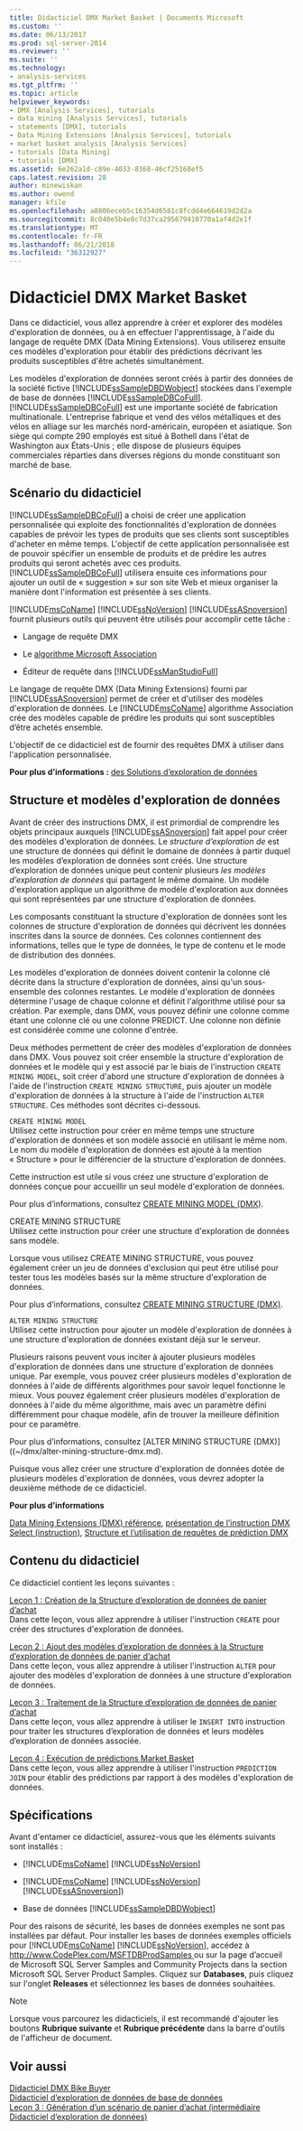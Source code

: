 ```yaml
---
title: Didacticiel DMX Market Basket | Documents Microsoft
ms.custom: ''
ms.date: 06/13/2017
ms.prod: sql-server-2014
ms.reviewer: ''
ms.suite: ''
ms.technology:
- analysis-services
ms.tgt_pltfrm: ''
ms.topic: article
helpviewer_keywords:
- DMX [Analysis Services], tutorials
- data mining [Analysis Services], tutorials
- statements [DMX], tutorials
- Data Mining Extensions [Analysis Services], tutorials
- market basket analysis [Analysis Services]
- tutorials [Data Mining]
- tutorials [DMX]
ms.assetid: 6e262a1d-c89e-4033-8368-46cf25168ef5
caps.latest.revision: 28
author: minewiskan
ms.author: owend
manager: kfile
ms.openlocfilehash: a8806eceb5c16354d6581c8fcdd4e664619d2d2a
ms.sourcegitcommit: 8c040e5b4e8c7d37ca295679410770a1af4d2e1f
ms.translationtype: MT
ms.contentlocale: fr-FR
ms.lasthandoff: 06/21/2018
ms.locfileid: "36312927"
---
```

# <a name="market-basket-dmx-tutorial"></a>Didacticiel DMX Market Basket
  Dans ce didacticiel, vous allez apprendre à créer et explorer des modèles d'exploration de données, ou à en effectuer l'apprentissage, à l'aide du langage de requête DMX (Data Mining Extensions). Vous utiliserez ensuite ces modèles d'exploration pour établir des prédictions décrivant les produits susceptibles d'être achetés simultanément.  
  
 Les modèles d'exploration de données seront créés à partir des données de la société fictive [!INCLUDE[ssSampleDBDWobject](../includes/sssampledbdwobject-md.md)] stockées dans l'exemple de base de données [!INCLUDE[ssSampleDBCoFull](../includes/sssampledbcofull-md.md)]. [!INCLUDE[ssSampleDBCoFull](../includes/sssampledbcofull-md.md)] est une importante société de fabrication multinationale. L'entreprise fabrique et vend des vélos métalliques et des vélos en alliage sur les marchés nord-américain, européen et asiatique. Son siège qui compte 290 employés est situé à Bothell dans l'état de Washington aux États-Unis ; elle dispose de plusieurs équipes commerciales réparties dans diverses régions du monde constituant son marché de base.  
  
## <a name="tutorial-scenario"></a>Scénario du didacticiel  
 [!INCLUDE[ssSampleDBCoFull](../includes/sssampledbcofull-md.md)] a choisi de créer une application personnalisée qui exploite des fonctionnalités d'exploration de données capables de prévoir les types de produits que ses clients sont susceptibles d'acheter en même temps. L'objectif de cette application personnalisée est de pouvoir spécifier un ensemble de produits et de prédire les autres produits qui seront achetés avec ces produits. [!INCLUDE[ssSampleDBCoFull](../includes/sssampledbcofull-md.md)] utilisera ensuite ces informations pour ajouter un outil de « suggestion » sur son site Web et mieux organiser la manière dont l'information est présentée à ses clients.  
  
 [!INCLUDE[msCoName](../includes/msconame-md.md)] [!INCLUDE[ssNoVersion](../includes/ssnoversion-md.md)] [!INCLUDE[ssASnoversion](../includes/ssasnoversion-md.md)] fournit plusieurs outils qui peuvent être utilisés pour accomplir cette tâche :  
  
-   Langage de requête DMX  
  
-   Le [algorithme Microsoft Association](../../2014/analysis-services/data-mining/microsoft-association-algorithm.md)  
  
-   Éditeur de requête dans [!INCLUDE[ssManStudioFull](../includes/ssmanstudiofull-md.md)]  
  
 Le langage de requête DMX (Data Mining Extensions) fourni par [!INCLUDE[ssASnoversion](../includes/ssasnoversion-md.md)] permet de créer et d'utiliser des modèles d'exploration de données. Le [!INCLUDE[msCoName](../includes/msconame-md.md)] algorithme Association crée des modèles capable de prédire les produits qui sont susceptibles d’être achetés ensemble.  
  
 L'objectif de ce didacticiel est de fournir des requêtes DMX à utiliser dans l'application personnalisée.  
  
 **Pour plus d’informations :** [des Solutions d’exploration de données](../../2014/analysis-services/data-mining/data-mining-solutions.md)  
  
## <a name="mining-structure-and-mining-models"></a>Structure et modèles d'exploration de données  
 Avant de créer des instructions DMX, il est primordial de comprendre les objets principaux auxquels [!INCLUDE[ssASnoversion](../includes/ssasnoversion-md.md)] fait appel pour créer des modèles d'exploration de données. Le *structure d’exploration de* est une structure de données qui définit le domaine de données à partir duquel les modèles d’exploration de données sont créés. Une structure d’exploration de données unique peut contenir plusieurs *les modèles d’exploration de données* qui partagent le même domaine. Un modèle d'exploration applique un algorithme de modèle d'exploration aux données qui sont représentées par une structure d'exploration de données.  
  
 Les composants constituant la structure d'exploration de données sont les colonnes de structure d'exploration de données qui décrivent les données inscrites dans la source de données. Ces colonnes contiennent des informations, telles que le type de données, le type de contenu et le mode de distribution des données.  
  
 Les modèles d'exploration de données doivent contenir la colonne clé décrite dans la structure d'exploration de données, ainsi qu'un sous-ensemble des colonnes restantes. Le modèle d'exploration de données détermine l'usage de chaque colonne et définit l'algorithme utilisé pour sa création. Par exemple, dans DMX, vous pouvez définir une colonne comme étant une colonne clé ou une colonne PREDICT. Une colonne non définie est considérée comme une colonne d'entrée.  
  
 Deux méthodes permettent de créer des modèles d'exploration de données dans DMX. Vous pouvez soit créer ensemble la structure d'exploration de données et le modèle qui y est associé par le biais de l'instruction `CREATE MINING MODEL`, soit créer d'abord une structure d'exploration de données à l'aide de l'instruction `CREATE MINING STRUCTURE`, puis ajouter un modèle d'exploration de données à la structure à l'aide de l'instruction `ALTER STRUCTURE`. Ces méthodes sont décrites ci-dessous.  
  
 `CREATE MINING MODEL`  
 Utilisez cette instruction pour créer en même temps une structure d'exploration de données et son modèle associé en utilisant le même nom. Le nom du modèle d'exploration de données est ajouté à la mention « Structure » pour le différencier de la structure d'exploration de données.  
  
 Cette instruction est utile si vous créez une structure d'exploration de données conçue pour accueillir un seul modèle d'exploration de données.  
  
 Pour plus d’informations, consultez [CREATE MINING MODEL &#40;DMX&#41;](/sql/dmx/create-mining-model-dmx).  
  
 CREATE MINING STRUCTURE  
 Utilisez cette instruction pour créer une structure d'exploration de données sans modèle.  
  
 Lorsque vous utilisez CREATE MINING STRUCTURE, vous pouvez également créer un jeu de données d'exclusion qui peut être utilisé pour tester tous les modèles basés sur la même structure d'exploration de données.  
  
 Pour plus d’informations, consultez [CREATE MINING STRUCTURE &#40;DMX&#41;](/sql/dmx/create-mining-structure-dmx).  
  
 `ALTER MINING STRUCTURE`  
 Utilisez cette instruction pour ajouter un modèle d'exploration de données à une structure d'exploration de données existant déjà sur le serveur.  
  
 Plusieurs raisons peuvent vous inciter à ajouter plusieurs modèles d'exploration de données dans une structure d'exploration de données unique. Par exemple, vous pouvez créer plusieurs modèles d'exploration de données à l'aide de différents algorithmes pour savoir lequel fonctionne le mieux. Vous pouvez également créer plusieurs modèles d'exploration de données à l'aide du même algorithme, mais avec un paramètre défini différemment pour chaque modèle, afin de trouver la meilleure définition pour ce paramètre.  
  
 Pour plus d’informations, consultez [ALTER MINING STRUCTURE &#40;DMX&#41;] ((~/dmx/alter-mining-structure-dmx.md).  
  
 Puisque vous allez créer une structure d'exploration de données dotée de plusieurs modèles d'exploration de données, vous devrez adopter la deuxième méthode de ce didacticiel.  
  
 **Pour plus d’informations**  
  
 [Data Mining Extensions &#40;DMX&#41; référence](/sql/dmx/data-mining-extensions-dmx-reference), [présentation de l’instruction DMX Select (instruction)](/sql/dmx/understanding-the-dmx-select-statement), [Structure et l’utilisation de requêtes de prédiction DMX](/sql/dmx/structure-and-usage-of-dmx-prediction-queries)  
  
## <a name="what-you-will-learn"></a>Contenu du didacticiel  
 Ce didacticiel contient les leçons suivantes :  
  
 [Leçon 1 : Création de la Structure d’exploration de données de panier d’achat](../../2014/tutorials/lesson-1-creating-the-market-basket-mining-structure.md)  
 Dans cette leçon, vous allez apprendre à utiliser l'instruction `CREATE` pour créer des structures d'exploration de données.  
  
 [Leçon 2 : Ajout des modèles d’exploration de données à la Structure d’exploration de données de panier d’achat](../../2014/tutorials/lesson-2-adding-mining-models-to-the-market-basket-mining-structure.md)  
 Dans cette leçon, vous allez apprendre à utiliser l'instruction `ALTER` pour ajouter des modèles d'exploration de données à une structure d'exploration de données.  
  
 [Leçon 3 : Traitement de la Structure d’exploration de données de panier d’achat](../../2014/tutorials/lesson-3-processing-the-market-basket-mining-structure.md)  
 Dans cette leçon, vous allez apprendre à utiliser le `INSERT INTO` instruction pour traiter les structures d’exploration de données et leurs modèles d’exploration de données associée.  
  
 [Leçon 4 : Exécution de prédictions Market Basket](../../2014/tutorials/lesson-4-executing-market-basket-predictions.md)  
 Dans cette leçon, vous allez apprendre à utiliser l'instruction `PREDICTION JOIN` pour établir des prédictions par rapport à des modèles d'exploration de données.  
  
## <a name="requirements"></a>Spécifications  
 Avant d'entamer ce didacticiel, assurez-vous que les éléments suivants sont installés :  
  
-   [!INCLUDE[msCoName](../includes/msconame-md.md)] [!INCLUDE[ssNoVersion](../includes/ssnoversion-md.md)]  
  
-   [!INCLUDE[msCoName](../includes/msconame-md.md)] [!INCLUDE[ssNoVersion](../includes/ssnoversion-md.md)] [!INCLUDE[ssASnoversion](../includes/ssasnoversion-md.md)])  
  
-   Base de données [!INCLUDE[ssSampleDBDWobject](../includes/sssampledbdwobject-md.md)]  
  
 Pour des raisons de sécurité, les bases de données exemples ne sont pas installées par défaut. Pour installer les bases de données exemples officiels pour [!INCLUDE[msCoName](../includes/msconame-md.md)] [!INCLUDE[ssNoVersion](../includes/ssnoversion-md.md)], accédez à [ http://www.CodePlex.com/MSFTDBProdSamples ](http://go.microsoft.com/fwlink/?LinkId=88417) ou sur la page d’accueil de Microsoft SQL Server Samples and Community Projects dans la section Microsoft SQL Server Product Samples. Cliquez sur **Databases**, puis cliquez sur l'onglet **Releases** et sélectionnez les bases de données souhaitées.  
  
> [!NOTE]  
>  Lorsque vous parcourez les didacticiels, il est recommandé d'ajouter les boutons **Rubrique suivante** et **Rubrique précédente** dans la barre d'outils de l'afficheur de document.  
  
## <a name="see-also"></a>Voir aussi  
 [Didacticiel DMX Bike Buyer](../../2014/tutorials/bike-buyer-dmx-tutorial.md)   
 [Didacticiel d’exploration de données de base de données](../../2014/tutorials/basic-data-mining-tutorial.md)   
 [Leçon 3 : Génération d’un scénario de panier d’achat &#40;intermédiaire Didacticiel d’exploration de données&#41;](../../2014/tutorials/lesson-3-building-a-market-basket-scenario-intermediate-data-mining-tutorial.md)  
  
  
